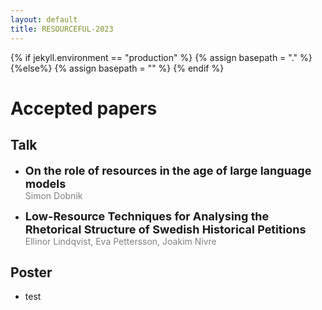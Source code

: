 ```yaml
---
layout: default
title: RESOURCEFUL-2023
---
```

{% if jekyll.environment  == "production" %}
        {% assign basepath = "." %}
        {%else%}
        {% assign basepath = "" %}
        {% endif %}

# Accepted papers


## Talk

  *  <font size="4"> **On the role of resources in the age of large language models** </font>  
  <span style="color:gray"> Simon Dobnik </span>
  
  *  <font size="4"> **Low-Resource Techniques for Analysing the Rhetorical Structure of Swedish Historical Petitions** </font>  
  <span style="color:gray"> Ellinor Lindqvist, Eva Pettersson, Joakim Nivre </span>

## Poster

  - test

